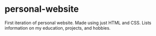 # personal-website

First iteration of personal website. Made using just HTML and CSS. Lists information on my education, projects, and hobbies.